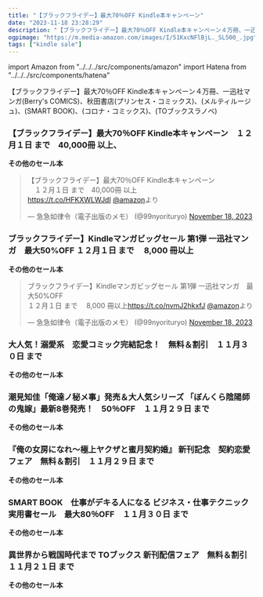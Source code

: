 ```yaml
---
title: "【ブラックフライデー】最大70％OFF Kindle本キャンペーン"
date: "2023-11-18 23:28:29"
description: "【ブラックフライデー】最大70％OFF Kindle本キャンペーン４万冊、一迅社マンガ(Berry's COMICS)、秋田書店(プリンセス・コミックス)、(メルティルージュ)、(SMART BOOK)、(コロナ・コミックス)、(TOブックスラノベ)"
ogpimage: "https://m.media-amazon.com/images/I/51KxcNFlBjL._SL500_.jpg"
tags: ["kindle sale"]
---
```

import Amazon from "../../../src/components/amazon"
import Hatena from "../../../src/components/hatena"

【ブラックフライデー】最大70％OFF Kindle本キャンペーン４万冊、一迅社マンガ(Berry's COMICS)、秋田書店(プリンセス・コミックス)、(メルティルージュ)、(SMART BOOK)、(コロナ・コミックス)、(TOブックスラノベ)



### 【ブラックフライデー】最大70％OFF Kindle本キャンペーン　１２月１日 まで　40,000冊 以上、


<Amazon asin="B0BKSBMP31" />



<Amazon asin="B086GBXRN6" />



<Amazon asin="B0CDL43BTN" />

**その他のセール本**
<blockquote className="twitter-tweet"><p lang="ja" dir="ltr">【ブラックフライデー】最大70％OFF Kindle本キャンペーン<br/>　１２月１日 まで　40,000冊 以上<br/> <a href="https://t.co/HFKXWLWJdI">https://t.co/HFKXWLWJdI</a> <a href="https://twitter.com/amazon?ref_src=twsrc%5Etfw">@amazon</a>より</p>&mdash; 急急如律令（電子出版のメモ） (@99nyorituryo) <a href="https://twitter.com/99nyorituryo/status/1725744969208742258?ref_src=twsrc%5Etfw">November 18, 2023</a></blockquote> 


### ブラックフライデー】Kindleマンガビッグセール 第1弾 一迅社マンガ　最大50%OFF １２月１日 まで 　8,000 冊以上


<Amazon asin="B0C7TKJ5QC" />



<Amazon asin="B0CJV7SFTM" />



<Amazon asin="B0CJLZJT8H" />


**その他のセール本**
<blockquote className="twitter-tweet"><p lang="ja" dir="ltr">ブラックフライデー】Kindleマンガビッグセール 第1弾 一迅社マンガ　最大50%OFF<br/>１２月１日 まで 　8,000 冊以上<a href="https://t.co/nvmJ2hkxfJ">https://t.co/nvmJ2hkxfJ</a> <a href="https://twitter.com/amazon?ref_src=twsrc%5Etfw">@amazon</a>より</p>&mdash; 急急如律令（電子出版のメモ） (@99nyorituryo) <a href="https://twitter.com/99nyorituryo/status/1725745399489867969?ref_src=twsrc%5Etfw">November 18, 2023</a></blockquote>



### 大人気！溺愛系　恋愛コミック完結記念！　無料＆割引　１１月３０日 まで


<Amazon asin="B0CNC8CM9Z" />



<Amazon asin="B09CG3BBHQ" />



<Amazon asin="B08WLSB7WF" />


**その他のセール本**

<Hatena src="https://kyukyunyorituryo.github.io/kindle_sale/20231130s36664/" title=""/>

### 潮見知佳「俺達ノ秘メ事」発売＆大人気シリーズ 「ぼんくら陰陽師の鬼嫁」最新8巻発売！　50％OFF　１１月２９日 まで


<Amazon asin="B0BTPG7SK1" />



<Amazon asin="B0B6FJ8589" />



<Amazon asin="B0B6FJPB7W" />


**その他のセール本**

<Hatena src="https://kyukyunyorituryo.github.io/kindle_sale/20231129s36750/" title=""/>

### 『俺の女房になれ～極上ヤクザと蜜月契約婚』 新刊記念　契約恋愛フェア　無料＆割引　１１月２９日 まで


<Amazon asin="B0C27H9PFJ" />



<Amazon asin="B09KZPFT1T" />



<Amazon asin="B097BCVY7X" />


**その他のセール本**

<Hatena src="https://kyukyunyorituryo.github.io/kindle_sale/20231129s36223/" title=""/>

### SMART BOOK　仕事がデキる人になる ビジネス・仕事テクニック実用書セール　最大80％OFF　１１月３０日 まで


<Amazon asin="B09X7BH6TR" />



<Amazon asin="B09R7K5V93" />



<Amazon asin="B09PRG55YS" />


**その他のセール本**

<Hatena src="https://kyukyunyorituryo.github.io/kindle_sale/20231130s36262/" title=""/>

### 異世界から戦国時代まで TOブックス 新刊配信フェア　無料＆割引　１１月２１日 まで


<Amazon asin="B07P4D76ZV" />



<Amazon asin="B0196URAKC" />



<Amazon asin="B0756S7Z9K" />


**その他のセール本**

<Hatena src="https://kyukyunyorituryo.github.io/kindle_sale/20231121s36628/" title=""/>